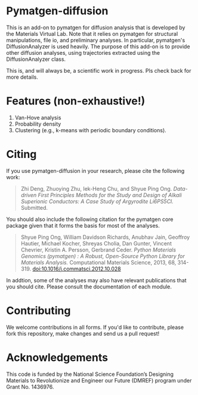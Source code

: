 # Pymatgen-diffusion

This is an add-on to pymatgen for diffusion analysis that is developed
by the Materials Virtual Lab. Note that it relies on pymatgen for structural 
manipulations, file io, and preliminary analyses. In particular, pymatgen's 
DiffusionAnalyzer is used heavily. The purpose of this add-on
is to provide other diffusion analyses, using trajectories extracted using the
DiffusionAnalyzer class. 

This is, and will always be, a scientific work in progress. Pls check back 
for more details.

# Features (non-exhaustive!)

1. Van-Hove analysis
2. Probability density
3. Clustering (e.g., k-means with periodic boundary conditions).

# Citing

If you use pymatgen-diffusion in your research, please cite the following
work:

> Zhi Deng, Zhuoying Zhu, Iek-Heng Chu, and Shyue Ping Ong. *Data-driven 
> First Principles Methods for the Study and Design of Alkali Superionic
> Conductors: A Case Study of Argyrodite Li6PS5Cl.* Submitted.

You should also include the following citation for the pymatgen core package
given that it forms the basis for most of the analyses.

> Shyue Ping Ong, William Davidson Richards, Anubhav Jain, Geoffroy Hautier,
> Michael Kocher, Shreyas Cholia, Dan Gunter, Vincent Chevrier, Kristin A.
> Persson, Gerbrand Ceder. *Python Materials Genomics (pymatgen) : A Robust,
> Open-Source Python Library for Materials Analysis.* Computational
> Materials Science, 2013, 68, 314-319. 
> [doi:10.1016/j.commatsci.2012.10.028](http://dx.doi.org/10.1016/j.commatsci.2012.10.028)

In addtion, some of the analyses may also have relevant publications that
you should cite. Please consult the documentation of each module.

# Contributing

We welcome contributions in all forms. If you'd like to contribute, please 
fork this repository, make changes and send us a pull request!

# Acknowledgements

This code is funded by the National Science Foundation’s Designing Materials
to Revolutionize and Engineer our Future (DMREF) program under Grant No. 
1436976.
